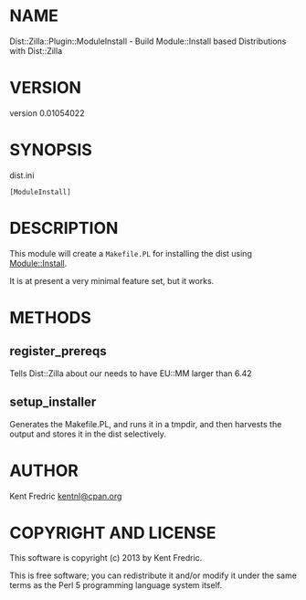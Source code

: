 # NAME

Dist::Zilla::Plugin::ModuleInstall - Build Module::Install based Distributions with Dist::Zilla

# VERSION

version 0.01054022

# SYNOPSIS

dist.ini

    [ModuleInstall]

# DESCRIPTION

This module will create a `Makefile.PL` for installing the dist using [Module::Install](http://search.cpan.org/perldoc?Module::Install).

It is at present a very minimal feature set, but it works.

# METHODS

## register\_prereqs

Tells Dist::Zilla about our needs to have EU::MM larger than 6.42

## setup\_installer

Generates the Makefile.PL, and runs it in a tmpdir, and then harvests the output and stores
it in the dist selectively.

# AUTHOR

Kent Fredric <kentnl@cpan.org>

# COPYRIGHT AND LICENSE

This software is copyright (c) 2013 by Kent Fredric.

This is free software; you can redistribute it and/or modify it under
the same terms as the Perl 5 programming language system itself.
